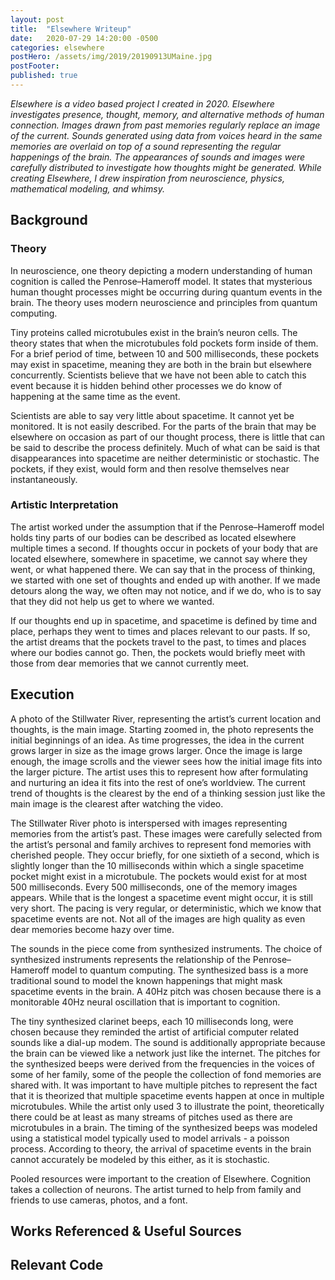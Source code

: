 ```yaml
---
layout: post
title:  "Elsewhere Writeup"
date:   2020-07-29 14:20:00 -0500
categories: elsewhere
postHero: /assets/img/2019/20190913UMaine.jpg
postFooter:
published: true
---
```


*Elsewhere is a video based project I created in 2020. Elsewhere investigates presence, thought, memory, and alternative methods of human connection. Images drawn from past memories regularly replace an image of the current. Sounds generated using data from voices heard in the same memories are overlaid on top of a sound representing the regular happenings of the brain. The appearances of sounds and images were carefully distributed to investigate how thoughts might be generated. While creating Elsewhere, I drew inspiration from neuroscience, physics, mathematical modeling, and whimsy.*

## Background
### Theory

In neuroscience, one theory depicting a modern understanding of human cognition is called the Penrose–Hameroff model. It states that mysterious human thought processes might be occurring during quantum events in the brain. The theory uses modern neuroscience and principles from quantum computing.

Tiny proteins called microtubules exist in the brain’s neuron cells. The theory states that when the microtubules fold pockets form inside of them. For a brief period of time, between 10 and 500 milliseconds, these pockets may exist in spacetime, meaning they are both in the brain but elsewhere concurrently. Scientists believe that we have not been able to catch this event because it is hidden behind other processes we do know of happening at the same time as the event.

Scientists are able to say very little about spacetime. It cannot yet be monitored. It is not easily described. For the parts of the brain that may be elsewhere on occasion as part of our thought process, there is little that can be said to describe the process definitely. Much of what can be said is that disappearances into spacetime are neither deterministic or stochastic. The pockets, if they exist, would form and then resolve themselves near instantaneously.

### Artistic Interpretation

The artist worked under the assumption that if the Penrose–Hameroff model holds tiny parts of our bodies can be described as located elsewhere multiple times a second. If thoughts occur in pockets of your body that are located elsewhere, somewhere in spacetime, we cannot say where they went, or what happened there. We can say that in the process of thinking, we started with one set of thoughts and ended up with another. If we made detours along the way, we often may not notice, and if we do, who is to say that they did not help us get to where we wanted.

If our thoughts end up in spacetime, and spacetime is defined by time and place, perhaps they went to times and places relevant to our pasts. If so, the artist dreams that the pockets travel to the past, to times and places where our bodies cannot go. Then, the pockets would briefly meet with those from dear memories that we cannot currently meet.

## Execution

A photo of the Stillwater River, representing the artist’s current location and thoughts, is the main image. Starting zoomed in, the photo represents the initial beginnings of an idea. As time progresses, the idea in the current grows larger in size as the image grows larger. Once the image is large enough, the image scrolls and the viewer sees how the initial image fits into the larger picture. The artist uses this to represent how after formulating and nurturing an idea it fits into the rest of one’s worldview. The current trend of thoughts is the clearest by the end of a thinking session just like the main image is the clearest after watching the video.

The Stillwater River photo is interspersed with images representing memories from the artist’s past. These images were carefully selected from the artist’s personal and family archives to represent fond memories with cherished people. They occur briefly, for one sixtieth of a second, which is slightly longer than the 10 milliseconds within which a single spacetime pocket might exist in a microtubule. The pockets would exist for at most 500 milliseconds. Every 500 milliseconds, one of the memory images appears. While that is the longest a spacetime event might occur, it is still very short. The pacing is very regular, or deterministic, which we know that spacetime events are not. Not all of the images are high quality as even dear memories become hazy over time.

The sounds in the piece come from synthesized instruments. The choice of synthesized instruments represents the relationship of the Penrose–Hameroff model to quantum computing. The synthesized bass is a more traditional sound to model the known happenings that might mask spacetime events in the brain. A 40Hz pitch was chosen because there is a monitorable 40Hz neural oscillation that is important to cognition.

The tiny synthesized clarinet beeps, each 10 milliseconds long, were chosen because they reminded the artist of artificial computer related sounds like a dial-up modem. The sound is additionally appropriate because the brain can be viewed like a network just like the internet. The pitches for the synthesized beeps were derived from the frequencies in the voices of some of her family, some of the people the collection of fond memories are shared with. It was important to have multiple pitches to represent the fact that it is theorized that multiple spacetime events happen at once in multiple microtubules. While the artist only used 3 to illustrate the point, theoretically there could be at least as many streams of pitches used as there are microtubules in a brain. The timing of the synthesized beeps was modeled using a statistical model typically used to model arrivals - a poisson process. According to theory, the arrival of spacetime events in the brain cannot accurately be modeled by this either, as it is stochastic.

Pooled resources were important to the creation of Elsewhere. Cognition takes a collection of neurons. The artist turned to help from family and friends to use cameras, photos, and a font.

## Works Referenced & Useful Sources

## Relevant Code
